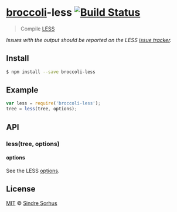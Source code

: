 # [broccoli](https://github.com/joliss/broccoli)-less [![Build Status](https://travis-ci.org/sindresorhus/broccoli-less.svg?branch=master)](https://travis-ci.org/sindresorhus/broccoli-less)
> Compile [LESS](http://lesscss.org)

*Issues with the output should be reported on the LESS [issue tracker](https://github.com/less/less.js/issues).*


## Install

```bash
$ npm install --save broccoli-less
```


## Example

```js
var less = require('broccoli-less');
tree = less(tree, options);
```


## API

### less(tree, options)

#### options

See the LESS [options](http://lesscss.org/#using-less-configuration).


## License

[MIT](http://opensource.org/licenses/MIT) © [Sindre Sorhus](http://sindresorhus.com)
